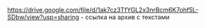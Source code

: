 https://drive.google.com/file/d/1ak7cz3TfYGL2x3nrBcm6K7ohf5L-SDbw/view?usp=sharing - ссылка на архив с текстами

